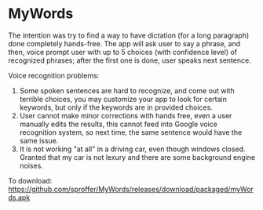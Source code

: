 # MyWords
The intention was try to find a way to have dictation (for a long paragraph) done completely hands-free. The app will ask user to say a phrase, and then, voice prompt user with up to 5 choices (with confidence level) of recognized  phrases; after the first one is done, user speaks next sentence.

Voice recognition problems:
1.  Some spoken sentences are hard to recognize, and come out with terrible choices, you may customize your app to look for certain keywords, but only if the keywords are in provided choices. 
2.  User cannot make minor corrections with hands free, even a user manually edits the results, this cannot feed into Google voice recognition system, so next time, the same sentence would have the same issue.
3.  It is not working "at all" in a driving car, even though windows closed. Granted that my car is not lexury and there are some background engine noises.

To download:
https://github.com/sproffer/MyWords/releases/download/packaged/myWords.apk

